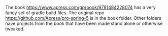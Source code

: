 The book 
https://www.apress.com/gp/book/9781484228074
has a very fancy set of gradle build files.   The original repo https://github.com/Apress/pro-spring-5 is 
in the book folder.   Other folders have projects from the book that have been made stand alone
or otherwise tweaked.
